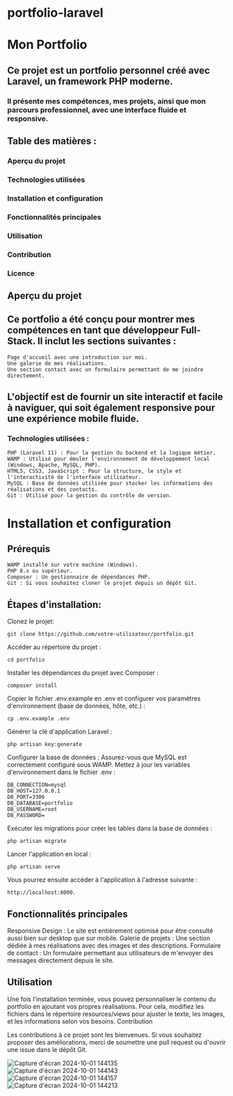 # portfolio-laravel

# Mon Portfolio

## Ce projet est un portfolio personnel créé avec Laravel, un framework PHP moderne. 
### Il présente mes compétences, mes projets, ainsi que mon parcours professionnel, avec une interface fluide et responsive.

## Table des matières :
   ### Aperçu du projet
   ### Technologies utilisées
   ### Installation et configuration
   ### Fonctionnalités principales
   ### Utilisation
   ### Contribution
   ### Licence


## Aperçu du projet

## Ce portfolio a été conçu pour montrer mes compétences en tant que développeur Full-Stack. Il inclut les sections suivantes :
    Page d'accueil avec une introduction sur moi.
    Une galerie de mes réalisations.
    Une section contact avec un formulaire permettant de me joindre directement.


## L'objectif est de fournir un site interactif et facile à naviguer, qui soit également responsive pour une expérience mobile fluide.
### Technologies utilisées :
    PHP (Laravel 11) : Pour la gestion du backend et la logique métier.
    WAMP : Utilisé pour émuler l'environnement de développement local (Windows, Apache, MySQL, PHP).
    HTML5, CSS3, JavaScript : Pour la structure, le style et l'interactivité de l'interface utilisateur.
    MySQL : Base de données utilisée pour stocker les informations des réalisations et des contacts.
    Git : Utilisé pour la gestion du contrôle de version.


# Installation et configuration

## Prérequis
    WAMP installé sur votre machine (Windows).
    PHP 8.x ou supérieur.
    Composer : Un gestionnaire de dépendances PHP.
    Git : Si vous souhaitez cloner le projet depuis un dépôt Git.

## Étapes d'installation:

Clonez le projet:
```
git clone https://github.com/votre-utilisateur/portfolio.git
```

Accéder au répertoire du projet :
```
cd portfolio
```

Installer les dépendances du projet avec Composer :
```
composer install
```

Copier le fichier .env.example en .env et configurer vos paramètres d'environnement (base de données, hôte, etc.) :
```
cp .env.example .env
```

Générer la clé d'application Laravel :
```
php artisan key:generate
```

Configurer la base de données : Assurez-vous que MySQL est correctement configuré sous WAMP. 
Mettez à jour les variables d'environnement dans le fichier .env :
```
DB_CONNECTION=mysql
DB_HOST=127.0.0.1
DB_PORT=3306
DB_DATABASE=portfolio
DB_USERNAME=root
DB_PASSWORD=
```

Exécuter les migrations pour créer les tables dans la base de données :
```
php artisan migrate
```

Lancer l'application en local :
```
php artisan serve
```

Vous pourrez ensuite accéder à l'application à l'adresse suivante : 
```
http://localhost:8000.
```

## Fonctionnalités principales
   Responsive Design : Le site est entièrement optimisé pour être consulté aussi bien sur desktop que sur mobile.
   Galerie de projets : Une section dédiée à mes réalisations avec des images et des descriptions.
   Formulaire de contact : Un formulaire permettant aux utilisateurs de m'envoyer des messages directement depuis le site.

## Utilisation

Une fois l'installation terminée, vous pouvez personnaliser le contenu du portfolio en ajoutant vos propres réalisations. 
Pour cela, modifiez les fichiers dans le répertoire resources/views pour ajuster le texte, les images, et les informations selon vos besoins.
Contribution

Les contributions à ce projet sont les bienvenues. Si vous souhaitez proposer des améliorations, merci de soumettre une pull request ou d'ouvrir une issue dans le dépôt Git.

![Capture d'écran 2024-10-01 144135](https://github.com/user-attachments/assets/9b8efd6b-65ef-456b-a375-b0b0d4dba94d)
![Capture d'écran 2024-10-01 144143](https://github.com/user-attachments/assets/c16076e1-36d6-4fbe-ac1f-f874c717c335)
![Capture d'écran 2024-10-01 144157](https://github.com/user-attachments/assets/1de598e1-5a4d-4123-8748-04cb8ea9d948)
![Capture d'écran 2024-10-01 144213](https://github.com/user-attachments/assets/d35a9214-4757-45fe-a66f-9aeb814a088d)



